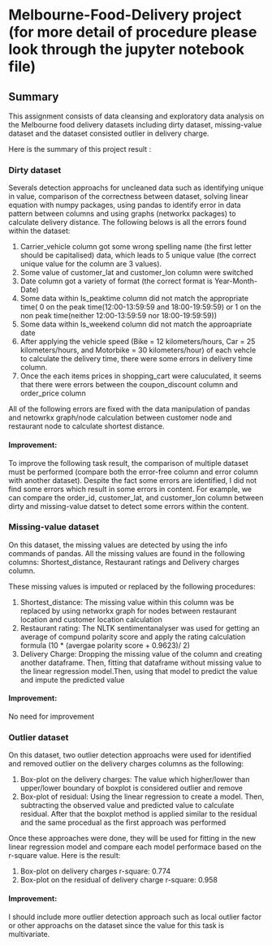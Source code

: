 # Melbourne-Food-Delivery project (for more detail of procedure please look through the jupyter notebook file)

## Summary

This assignment consists of data cleansing and exploratory data analysis on the Melbourne food delivery datasets including dirty dataset, missing-value
dataset and the dataset consisted outlier in delivery charge.

Here is the summary of this project result :

### Dirty dataset 
Severals detection approachs for uncleaned data such as identifying unique in value, comparison of the correctness between dataset, solving linear equation with numpy
packages, using pandas to identify error in data pattern between columns and using graphs (networkx packages) to calculate delivery distance. The following belows is all the errors found within the dataset:

1. Carrier_vehicle column got some wrong spelling name (the first letter should be capitalised) data, which leads to 5 unique value (the correct unique value for the column are 3 values). 
2. Some value of customer_lat and customer_lon column were switched
3. Date column got a variety of format (the correct format is Year-Month-Date)
4. Some data within Is_peaktime column did not match the appropriate time( 0 on the peak time(12:00-13:59:59 and 18:00-19:59:59) or 1 on the non peak time(neither 12:00-13:59:59 nor 18:00-19:59:59))
5. Some data within Is_weekend column did not match the approapriate date
6. After applying the vehicle speed (Bike = 12 kilometers/hours, Car = 25 kilometers/hours, and Motorbike = 30 kilometers/hour) of each vehcle to calculate the delivery time, there were some errors in delivery time column.
7. Once the each items prices in shopping_cart were caluculated, it seems that there were errors between the coupon_discount column and order_price column

All of the following errors are fixed with the data manipulation of pandas and netowrkx graph/node calculation between customer node and restaurant node to calculate shortest distance.

#### Improvement:
To improve the following task result, the comparison of multiple dataset must be performed (compare both the error-free column and error column with another dataset). Despite the fact some errors are identified, I did not find some errors which result in some errors in content. For example, we can compare the order_id, customer_lat, and customer_lon column between dirty and missing-value datset to detect some errors within the content.


### Missing-value dataset
On this dataset, the missing values are detected by using the info commands of pandas. All the missing values are found in the following columns: Shortest_distance, Restaurant ratings and Delivery charges column.

These missing values is imputed or replaced by the following procedures:

1. Shortest_distance: The missing value within this column was be replaced by using networkx graph for nodes between restaurant location and customer location calculation
2. Restaurant rating: The NLTK sentimentanalyser was used for getting an average of compund polarity score and apply the rating calculation formula (10 * (avergae polarity score + 0.9623)/ 2)
3. Delivery Charge: Dropping the missing value of the column and creating another dataframe. Then, fitting that dataframe without missing value to the linear regression model.Then, using that model to predict the value and impute the predicted value

#### Improvement: 
No need for improvement

### Outlier dataset
On this dataset, two outlier detection approachs were used for identified and removed outlier on the delivery charges columns as the following:

1. Box-plot on the delivery charges: The value which higher/lower than upper/lower boundary of boxplot is considered outlier and remove
2. Box-plot of residual: Using the linear regression to create a model. Then, subtracting the observed value and predicted value to calculate residual. After that the boxplot method is applied similar to the residual and the same procedual as the first approach was performed

Once these approaches were done, they will be used for fitting in the new linear regression model and compare each model performace based on the r-square value.
Here is the result:

1. Box-plot on delivery charges r-square: 0.774
2. Box-plot on the residual of delivery charge r-square: 0.958

#### Improvement:
I should include more outlier detection approach such as local outlier factor or other approachs on the dataset since the value for this task is multivariate.


